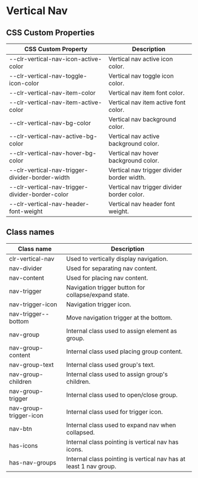 # Vertical Nav

## CSS Custom Properties

| CSS Custom Property                             | Description                                |
| ----------------------------------------------- | ------------------------------------------ |
| --clr-vertical-nav-icon-active-color            | Vertical nav active icon color.            |
| --clr-vertical-nav-toggle-icon-color            | Vertical nav toggle icon color.            |
| --clr-vertical-nav-item-color                   | Vertical nav item font color.              |
| --clr-vertical-nav-item-active-color            | Vertical nav item active font color.       |
| --clr-vertical-nav-bg-color                     | Vertical nav background color.             |
| --clr-vertical-nav-active-bg-color              | Vertical nav active background color.      |
| --clr-vertical-nav-hover-bg-color               | Vertical nav hover background color.       |
| --clr-vertical-nav-trigger-divider-border-width | Vertical nav trigger divider border width. |
| --clr-vertical-nav-trigger-divider-border-color | Vertical nav trigger divider border color. |
| --clr-vertical-nav-header-font-weight           | Vertical nav header font weight.           |

## Class names

| Class name             | Description                                                       |
| ---------------------- | ----------------------------------------------------------------- |
| clr-vertical-nav       | Used to vertically display navigation.                            |
| nav-divider            | Used for separating nav content.                                  |
| nav-content            | Used for placing nav content.                                     |
| nav-trigger            | Navigation trigger button for collapse/expand state.              |
| nav-trigger-icon       | Navigation trigger icon.                                          |
| nav-trigger--bottom    | Move navigation trigger at the bottom.                            |
| nav-group              | Internal class used to assign element as group.                   |
| nav-group-content      | Internal class used placing group content.                        |
| nav-group-text         | Internal class used group's text.                                 |
| nav-group-children     | Internal class used to assign group's children.                   |
| nav-group-trigger      | Internal class used to open/close group.                          |
| nav-group-trigger-icon | Internal class used for trigger icon.                             |
| nav-btn                | Internal class used to expand nav when collapsed.                 |
| has-icons              | Internal class pointing is vertical nav has icons.                |
| has-nav-groups         | Internal class pointing is vertical nav has at least 1 nav group. |
